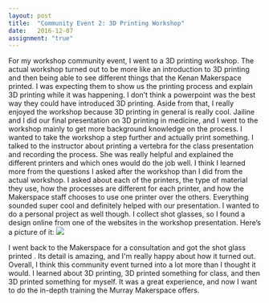 ```yaml
---
layout: post
title:  "Community Event 2: 3D Printing Workshop"
date:   2016-12-07
assignment: "true"
---
```


For my workshop community event, I went to a 3D printing workshop. The actual workshop turned out to be more like an introduction to 3D printing and then being able to see different things that the Kenan Makerspace printed. I was expecting them to show us the printing process and explain 3D printing while it was happening. I don’t think a powerpoint was the best way they could have introduced 3D printing. Aside from that, I really enjoyed the workshop because 3D printing in general is really cool. Jailine and I did our final presentation on 3D printing in medicine, and I went to the workshop mainly to get more background knowledge on the process. I wanted to take the workshop a step further and actually print something. I talked to the instructor about printing a vertebra for the class presentation and recording the process. She was really helpful and explained the different printers and which ones would do the job well. I think I learned more from the questions I asked after the workshop than I did from the actual workshop. I asked about each of the printers, the type of material they use, how the processes are different for each printer, and how the Makerspace staff chooses to use one printer over the others. Everything sounded super cool and definitely helped with our presentation. I wanted to do a personal project as well though. I collect shot glasses, so I found a design online from one of the websites in the workshop presentation. Here’s a picture of it:
![](/pillaim.github.io/tiki_shotglass.jpg)

I went back to the Makerspace for a consultation and got the shot glass printed . Its detail is amazing, and I'm really happy about how it turned out. Overall, I think this community event turned into a lot more than I thought it would. I learned about 3D printing, 3D printed something for class, and then 3D printed something for myself. It was a great experience, and now I want to do the in-depth training the Murray Makerspace offers.